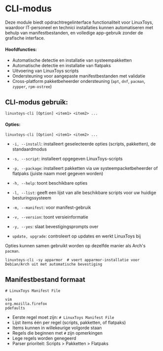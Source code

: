 # CLI-modus

Deze module biedt opdrachtregelinterface functionaliteit voor LinuxToys, waardoor IT-personeel 
en technici installaties kunnen automatiseren met behulp van manifestbestanden, en volledige app-gebruik zonder de grafische interface.

#### Hoofdfuncties:
- Automatische detectie en installatie van systeempakketten
- Automatische detectie en installatie van flatpaks
- Uitvoering van LinuxToys scripts
- Ondersteuning voor aangepaste manifestbestanden met validatie
- Cross-platform pakketbeheerder ondersteuning (`apt`, `dnf`, `pacman`, `zypper`, `rpm-ostree`)

## CLI-modus gebruik:
```
linuxtoys-cli [Option] <item1> <item2> ...
```

#### Opties:
```
linuxtoys-cli [Option] <item1> <item2> ...
```
- `-i, --install`: installeert geselecteerde opties (scripts, pakketten), de standaardmodus
- `-s, --script`: installeert opgegeven LinuxToys-scripts
- `-p, --package`: installeert pakketten via uw systeempacketbeheerder of flatpaks (juiste naam moet gegeven worden)

- `-h, --help`: toont beschikbare opties
- `-l, --list`: geeft een lijst van alle beschikbare scripts voor uw huidige besturingssysteem
- `-m, --manifest`: voor manifest-gebruik
- `-v, --version`: toont versieinformatie
- `-y, --yes`: slaat bevestigingsprompts over
- `update, upgrade`: controleert op updates en werkt LinuxToys bij

Opties kunnen samen gebruikt worden op dezelfde manier als Arch's `pacman`.
```
linuxtoys-cli -sy apparmor  # voert apparmor-installatie voor Debian/Arch uit met automatische bevestiging
```

## Manifestbestand formaat
```
# LinuxToys Manifest File

vim
org.mozilla.firefox
pdefaults
```

- Eerste regel moet zijn: `# LinuxToys Manifest File`
- Lijst items één per regel (scripts, pakketten, of flatpaks)
- Items kunnen in willekeurige volgorde staan
- Regels die beginnen met `#` zijn opmerkingen
- Lege regels worden genegeerd
- Parser prioriteit: Scripts > Pakketten > Flatpaks